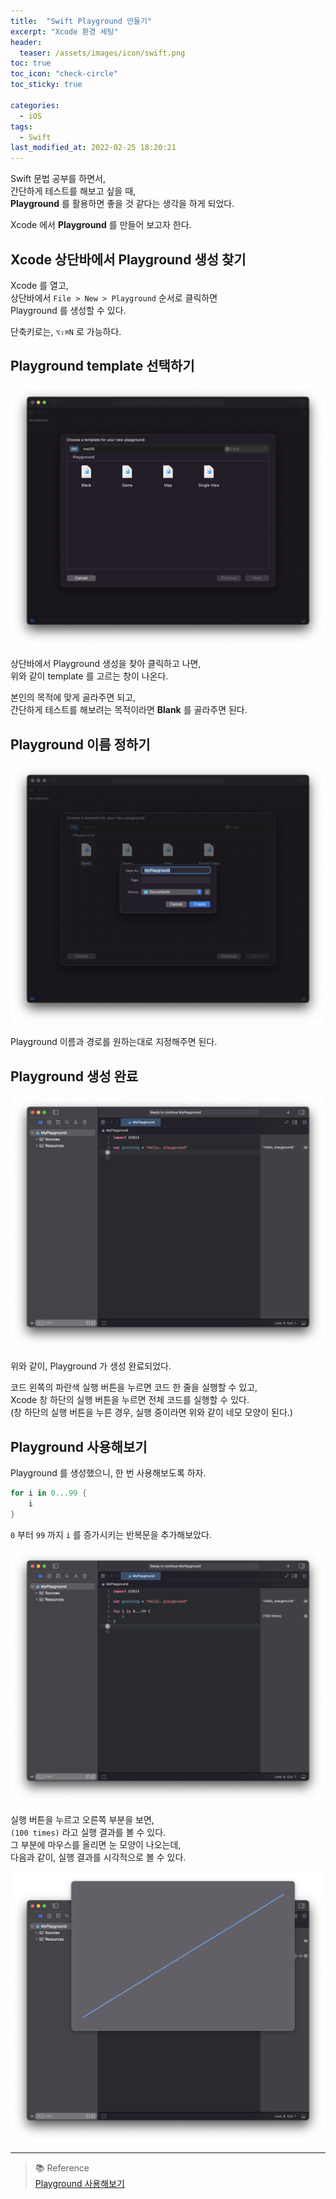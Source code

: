 ```yaml
---
title:  "Swift Playground 만들기"
excerpt: "Xcode 환경 세팅"
header:
  teaser: /assets/images/icon/swift.png
toc: true
toc_icon: "check-circle"
toc_sticky: true

categories:
  - iOS
tags:
  - Swift
last_modified_at: 2022-02-25 18:20:21
---
```


Swift 문법 공부를 하면서, <br>
간단하게 테스트를 해보고 싶을 때, <br>
**Playground** 를 활용하면 좋을 것 같다는 생각을 하게 되었다. <br>

Xcode 에서 **Playground** 를 만들어 보고자 한다. <br>

## Xcode 상단바에서 Playground 생성 찾기

Xcode 를 열고, <br>
상단바에서 `File > New > Playground` 순서로 클릭하면 <br>
Playground 를 생성할 수 있다. <br>

단축키로는, `⌥⇧⌘N` 로 가능하다.<br>

## Playground template 선택하기

![Choose_Playground_Template](https://github.com/fhsi1/fhsi1.github.io/blob/master/assets/images/swift-playground/Choose_Playground_Template.png?raw=true)

상단바에서 Playground 생성을 찾아 클릭하고 나면,<br>
위와 같이 template 를 고르는 창이 나온다.<br>

본인의 목적에 맞게 골라주면 되고, <br>
간단하게 테스트를 해보려는 목적이라면 **Blank** 를 골라주면 된다.<br>

## Playground 이름 정하기

![Set_Playground_Name_Path](https://github.com/fhsi1/fhsi1.github.io/blob/master/assets/images/swift-playground/Set_Playground_Name_Path.png?raw=true)

Playground 이름과 경로를 원하는대로 지정해주면 된다.<br>

## Playground 생성 완료

![Playground_Default](https://github.com/fhsi1/fhsi1.github.io/blob/master/assets/images/swift-playground/Playground_Default.png?raw=true)

위와 같이, Playground 가 생성 완료되었다.<br>

코드 왼쪽의 파란색 실행 버튼을 누르면 코드 한 줄을 실행할 수 있고,<br>
Xcode 창 하단의 실행 버튼을 누르면 전체 코드를 실행할 수 있다.<br>
(창 하단의 실행 버튼을 누른 경우, 실행 중이라면 위와 같이 네모 모양이 된다.) <br>

## Playground 사용해보기

Playground 를 생성했으니, 한 번 사용해보도록 하자.<br>

```swift
for i in 0...99 {
    i
}
```

`0` 부터 `99` 까지 `i` 를 증가시키는 반복문을 추가해보았다. <br>

![Use_Playground](https://github.com/fhsi1/fhsi1.github.io/blob/master/assets/images/swift-playground/Use_Playground.png?raw=true)

실행 버튼을 누르고 오른쪽 부분을 보면, <br>
`(100 times)` 라고 실행 결과를 볼 수 있다. <br>
그 부분에 마우스를 올리면 눈 모양이 나오는데, <br>
다음과 같이, 실행 결과를 시각적으로 볼 수 있다. <br>

![Use_Playground_for](https://github.com/fhsi1/fhsi1.github.io/blob/master/assets/images/swift-playground/Use_Playground_for.png?raw=true)

---

> 📚 Reference <br>
[Playground 사용해보기](https://devxoul.gitbooks.io/ios-with-swift-in-40-hours/content/Chapter-1/playground.html)